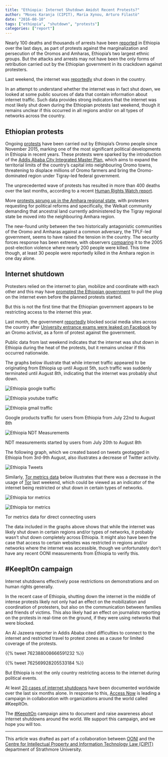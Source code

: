 ```yaml
---
title: "Ethiopia: Internet Shutdown Amidst Recent Protests?"
author: "Moses Karanja (CIPIT), Maria Xynou, Arturo Filastò"
date: "2016-08-10"
tags: ["ethiopia", "shutdown", "protests"]
categories: ["report"]
---
```


Nearly 100 deaths and thousands of arrests have been
[reported](http://www.bbc.com/news/world-africa-37015055) in Ethiopia over the
last days, as part of protests against the marginalization and persecution of
the Oromos and Amharas, Ethiopia’s two largest ethnic groups. But the attacks
and arrests may not have been the only forms of retribution carried out by the
Ethiopian government in its crackdown against protesters.

Last weekend, the internet was
[reportedly](http://www.bbc.com/news/world-africa-36940906) shut down in the
country.

In an attempt to understand whether the internet was in fact shut down, we
looked at some public sources of data that contain information about internet
traffic. Such data provides strong indicators that the internet was most likely
shut down during the Ethiopian protests last weekend, though it remains unclear
if this occurred in all regions and/or on all types of networks across the
country.

## Ethiopian protests


Ongoing
[protests](http://africanarguments.org/2016/08/06/ethiopias-unprecedented-nationwide-oromo-protests-who-what-why/)
have been carried out by Ethiopia’s Oromo people since November 2015, marking
one of the most significant political developments in Ethiopia in recent years.
These protests were sparked by the introduction of the [Addis Ababa City
Integrated Master
Plan](https://www.bloomberg.com/news/articles/2015-12-14/ethiopia-oromo-protests-trigger-fatal-ethnic-clashes-group-says),
which aims to expand the territorial limits of the country’s capital into
neighbouring Oromo towns, threatening to displace millions of Oromo farmers and
bring the Oromo-dominated region under Tigray-led federal government.


The unprecedented wave of protests has resulted in more than 400 deaths over
the last months, according to a recent [Human Rights Watch
report](https://www.hrw.org/report/2016/06/16/such-brutal-crackdown/killings-and-arrests-response-ethiopias-oromo-protests).


More [protests sprung up in the Amhara regional
state](http://africanarguments.org/2016/08/06/ethiopias-unprecedented-nationwide-oromo-protests-who-what-why/),
with protesters requesting for political reforms and specifically, the Welkait
community demanding that ancestral land currently administered by the Tigray
regional state be moved into the neighbouring Amhara region.


The new-found unity between the two historically antagonistic communities of
the Oromo and Amharas against a common adversary, the TPLF-led government,
seems to have raised the tension in the country. The security forces response
has been extreme, with observers
[comparing](http://www.sudantribune.com/spip.php?article57643) it to the 2005
post-election violence where nearly 200 people were killed. This time though,
at least 30 people were reportedly killed in the Amhara region in one day
alone.


## Internet shutdown


Protesters relied on the internet to plan, mobilize and coordinate with each
other and this may have [prompted the Ethiopian
government](http://www.bbc.com/news/world-africa-36940906) to pull the plug on
the internet even before the planned protests started.


But this is not the first time that the Ethiopian government appears to be
restricting access to the internet this year.

Last month, the government
[reportedly](http://www.bbc.com/news/world-africa-36763572) blocked social
media sites across the country after [University entrance exams were leaked on
Facebook](https://www.facebook.com/photo.php?fbid=10102310909934763&set=pb.215693.-2207520000.1470776183.&type=3&theater)
by an Oromo activist, as a form of protest against the government.

Public data from last weekend indicates that the internet was shut down in
Ethiopia during the heat of the protests, but it remains unclear if this
occurred nationwide.

The graphs below illustrate that while internet traffic appeared to be
originating from Ethiopia up until August 5th, such traffic was suddenly
terminated until August 8th, indicating that the internet was probably shut
down.

![Ethiopia google traffic](/post/ethiopia-internet-shutdown-amidst-recent-protests/ethiopia-google-traffic.png)

![Ethiopia youtube traffic](/post/ethiopia-internet-shutdown-amidst-recent-protests/ethiopia-youtube-traffic.png)

![Ethiopia gmail traffic](/post/ethiopia-internet-shutdown-amidst-recent-protests/ethiopia-gmail-traffic.png)

Google products traffic for users from Ethiopia from July 22nd to August 8th

![Ethiopia NDT Measurements](/post/ethiopia-internet-shutdown-amidst-recent-protests/ethiopia-ndt-measurements.png)

NDT measurements started by users from July 20th to August 8th

The following graph, which we created based on tweets geotagged in Ethiopia
from 3rd-9th August, also illustrates a decrease of Twitter activity.

![Ethiopia Tweets](/post/ethiopia-internet-shutdown-amidst-recent-protests/ethiopia-tweets.png)


Similarly, [Tor metrics data](https://metrics.torproject.org/) below
illustrates that there was a decrease in the usage of
[Tor](https://www.torproject.org/) last weekend, which could be viewed as an
indicator of the internet being restricted or shut down in certain types of
networks.

![Ethiopia tor metrics](/post/ethiopia-internet-shutdown-amidst-recent-protests/ethiopia-tor-metrics.png)

![Ethiopia tor metrics](/post/ethiopia-internet-shutdown-amidst-recent-protests/ethiopia-tor-metrics-2.png)

Tor metrics data for direct connecting users

The data included in the graphs above shows that while the internet was likely
shut down in certain regions and/or types of networks, it probably wasn’t shut
down completely across Ethiopia. It might also have been the case that access
to certain websites was restricted in regions and/or networks where the
internet was accessible, though we unfortunately don’t have any recent OONI
measurements from Ethiopia to verify this.


## #KeepItOn campaign


Internet shutdowns effectively pose restrictions on demonstrations and on human
rights generally.


In the recent case of Ethiopia, shutting down the internet in the middle of
intense protests likely not only had an effect on the mobilization and
coordination of protesters, but also on the communication between families and
friends of victims. This also likely had an effect on journalists reporting on
the protests in real-time on the ground, if they were using networks that were
blocked.


An Al Jazeera reporter in Addis Ababa cited difficulties to connect to the
internet and restricted travel to protest zones as a cause for limited coverage
of the protests.

{{% tweet 762388008666591232 %}}

{{% tweet 762569928205533184 %}}


But Ethiopia is not the only country restricting access to the internet during
political events.


At least [20 cases of internet
shutdowns](https://www.accessnow.org/keepiton/#resources) have been documented
worldwide over the last six months alone. In response to this, [Access
Now](https://www.accessnow.org/) is leading a campaign in collaboration with
organizations around the world called #KeepItOn.


The [#KeepItOn](https://www.accessnow.org/keepiton/) campaign aims to document
and raise awareness about internet shutdowns around the world. We support this
campaign, and we hope you will too.

----

This article was drafted as part of a collaboration between
[OONI](https://ooni.torproject.org/) and the [Centre for Intellectual Property
and Information Technology Law (CIPIT)](https://www.cipit.org/) department of
Strathmore University.
